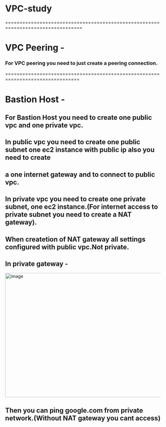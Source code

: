 # VPC-study

=================================================================================
# VPC Peering -

### For VPC peering you need to just create a peering connection.

================================================================================
# Bastion Host -

## For Bastion Host you need to create one public vpc and one private vpc.

## In public vpc you need to create one public subnet one ec2 instance with public ip also you need to create 
## a one internet gateway and to connect to public vpc.


## In private vpc you need to create one private subnet, one ec2 instance.(For internet access to private subnet you need to create a NAT gateway).
## When createtion of NAT gateway all settings configured with public vpc.Not private.

## In private gateway -
<img width="1901" height="401" alt="image" src="https://github.com/user-attachments/assets/e65109fe-66e4-437d-a54c-f4e05bd7b754" />

## Then you can ping google.com from private network.(Without NAT gateway you cant access)

